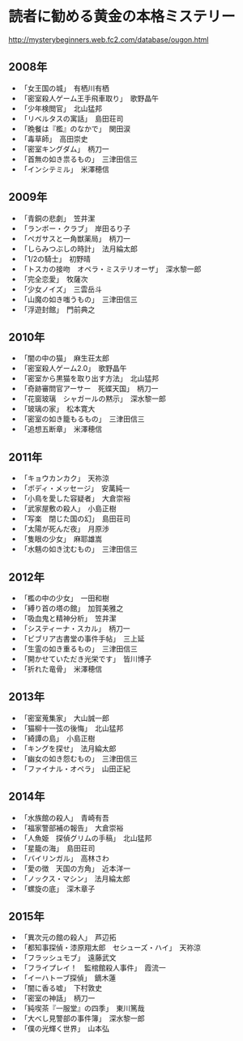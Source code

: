 # 読者に勧める黄金の本格ミステリー

http://mysterybeginners.web.fc2.com/database/ougon.html
## 2008年

- 「女王国の城」　有栖川有栖
- 「密室殺人ゲーム王手飛車取り」　歌野晶午
- 「少年検閲官」　北山猛邦
- 「リベルタスの寓話」　島田荘司
- 「晩餐は『檻』のなかで」　関田涙
- 「毒草師」　高田崇史
- 「密室キングダム」　柄刀一
- 「首無の如き祟るもの」　三津田信三
- 「インシテミル」　米澤穂信

## 2009年

- 「青銅の悲劇」　笠井潔
- 「ランボー・クラブ」　岸田るり子
- 「ペガサスと一角獣薬局」　柄刀一
- 「しらみつぶしの時計」　法月綸太郎
- 「1/2の騎士」　初野晴
- 「トスカの接吻　オペラ・ミステリオーザ」　深水黎一郎
- 「完全恋愛」　牧薩次
- 「少女ノイズ」　三雲岳斗
- 「山魔の如き嗤うもの」　三津田信三
- 「浮遊封館」　門前典之

## 2010年

- 「闇の中の猫」　麻生荘太郎
- 「密室殺人ゲーム2.0」　歌野晶午
- 「密室から黒猫を取り出す方法」　北山猛邦
- 「奇跡審問官アーサー　死蝶天国」　柄刀一
- 「花窗玻璃　シャガールの黙示」　深水黎一郎
- 「玻璃の家」　松本寛大
- 「密室の如き籠もるもの」　三津田信三
- 「追想五断章」　米澤穂信

## 2011年

- 「キョウカンカク」　天祢涼
- 「ボディ・メッセージ」　安萬純一
- 「小鳥を愛した容疑者」　大倉崇裕
- 「武家屋敷の殺人」　小島正樹
- 「写楽　閉じた国の幻」　島田荘司
- 「太陽が死んだ夜」　月原渉
- 「隻眼の少女」　麻耶雄嵩
- 「水魑の如き沈むもの」　三津田信三

## 2012年

- 「檻の中の少女」　一田和樹
- 「縛り首の塔の館」　加賀美雅之
- 「吸血鬼と精神分析」　笠井潔
- 「システィーナ・スカル」　柄刀一
- 「ビブリア古書堂の事件手帖」　三上延
- 「生霊の如き重るもの」　三津田信三
- 「開かせていただき光栄です」　皆川博子
- 「折れた竜骨」　米澤穂信

## 2013年

- 「密室蒐集家」　大山誠一郎
- 「猫柳十一弦の後悔」　北山猛邦
- 「綺譚の島」　小島正樹
- 「キングを探せ」　法月綸太郎
- 「幽女の如き怨むもの」　三津田信三
- 「ファイナル・オペラ」　山田正紀

## 2014年

- 「水族館の殺人」　青崎有吾
- 「福家警部補の報告」　大倉崇裕
- 「人魚姫　探偵グリムの手稿」　北山猛邦
- 「星籠の海」　島田荘司
- 「バイリンガル」　高林さわ
- 「愛の徴　天国の方角」　近本洋一
- 「ノックス・マシン」　法月綸太郎
- 「螺旋の底」　深木章子

## 2015年

- 「異次元の館の殺人」　芦辺拓
- 「都知事探偵・漆原翔太郎　セシューズ・ハイ」　天祢涼
- 「フラッシュモブ」　遠藤武文
- 「フライプレイ！　監棺館殺人事件」　霞流一
- 「イーハトーブ探偵」　鏑木蓮
- 「闇に香る嘘」　下村敦史
- 「密室の神話」　柄刀一
- 「純喫茶『一服堂』の四季」　東川篤哉
- 「大べし見警部の事件簿」　深水黎一郎
- 「僕の光輝く世界」　山本弘
